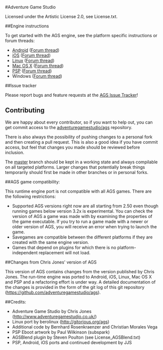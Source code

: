 #Adventure Game Studio

Licensed under the Artistic License 2.0, see License.txt.


##Engine instructions

To get started with the AGS engine, see the platform specific instructions or forum threads:

-    [Android](https://github.com/adventuregamestudio/ags/blob/master/Android/README.md) ([Forum thread](http://www.adventuregamestudio.co.uk/forums/index.php?topic=44768.0))
-    [iOS](https://github.com/adventuregamestudio/ags/blob/master/iOS/README.md) ([Forum thread](http://www.adventuregamestudio.co.uk/forums/index.php?topic=46040.0))
-    [Linux](https://github.com/adventuregamestudio/ags/blob/master/debian/README.md) ([Forum thread](http://www.adventuregamestudio.co.uk/forums/index.php?topic=46152.0))
-    [Mac OS X](https://github.com/adventuregamestudio/ags/blob/master/OSX/README.md) ([Forum thread](http://www.adventuregamestudio.co.uk/forums/index.php?topic=47264.0))
-    [PSP](https://github.com/adventuregamestudio/ags/blob/master/PSP/README.md) ([Forum thread](http://www.adventuregamestudio.co.uk/forums/index.php?topic=43998.0))
-    Windows ([Forum thread](http://www.adventuregamestudio.co.uk/forums/index.php?topic=46847.0))

##Issue tracker

Please report bugs and feature requests at the [AGS Issue Tracker](http://www.adventuregamestudio.co.uk/forums/index.php?action=projects)!

## Contributing

We are happy about every contributor, so if you want to help out, you can get commit access to the [adventuregamestudio/ags](https://github.com/adventuregamestudio/ags) repository.

There is also always the possibility of pushing changes to a personal fork and then creating a pull request.
This is also a good idea if you have commit access, but feel that changes you made should be reviewed before inclusion.

The [master](https://github.com/adventuregamestudio/ags/tree/master) branch should be kept in a working state and always compilable on all targeted platforms.
Larger changes that potentially break things temporarily should first be made in other branches or in personal forks.

##AGS game compatibility:

This runtime engine port is not compatible with all AGS games. There are the
following restrictions:

-   Supported AGS versions right now are all starting from 2.50 even though
    running games below version 3.2x is experimental.
    You can check the version of AGS a game was made with by examining the properties 
    of the game executable.
    If you try to run a game made with a newer or older version of AGS, you will
    receive an error when trying to launch the game.
-   Savegames are compatible between the different platforms if they are created
    with the same engine version.
-   Games that depend on plugins for which there is no platform-independent
    replacement will not load.

##Changes from Chris Jones' version of AGS

This version of AGS contains changes from the version published by Chris Jones.
The run-time engine was ported to Android, iOS, Linux, Mac OS X and PSP and a refactoring effort is under way.
A detailed documentation of the changes is provided in the form of the git log of this git repository
(https://github.com/adventuregamestudio/ags).

##Credits:

-   Adventure Game Studio by Chris Jones (http://www.adventuregamestudio.co.uk/)
-   Linux port by berolinux (http://gitorious.org/ags)
-   Additional code by Bernhard Rosenkraenzer and Christian Morales Vega
-   PSP Eboot artwork by Paul Wilkinson (subspark)
-   AGSBlend plugin by Steven Poulton (see License_AGSBlend.txt)
-   PSP, Android, iOS ports and continued development by JJS
